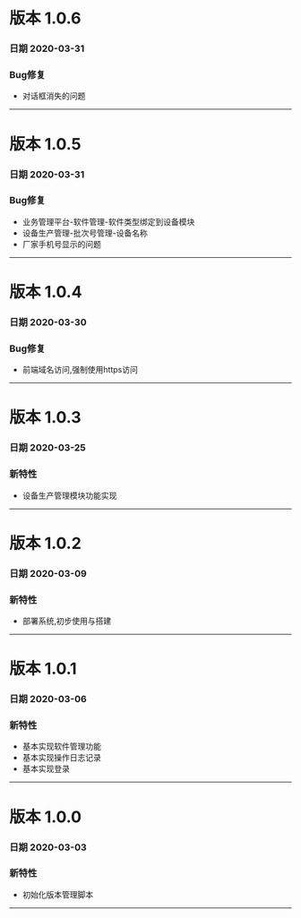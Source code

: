 # 版本 1.0.6
### 日期 2020-03-31
### Bug修复
- 对话框消失的问题

---

# 版本 1.0.5
### 日期 2020-03-31
### Bug修复
- 业务管理平台-软件管理-软件类型绑定到设备模块
- 设备生产管理-批次号管理-设备名称
- 厂家手机号显示的问题

---

# 版本 1.0.4
### 日期 2020-03-30
### Bug修复
- 前端域名访问,强制使用https访问

---

# 版本 1.0.3
### 日期 2020-03-25
### 新特性
- 设备生产管理模块功能实现

---

# 版本 1.0.2
### 日期 2020-03-09
### 新特性
- 部署系统,初步使用与搭建

---

# 版本 1.0.1
### 日期 2020-03-06
### 新特性
- 基本实现软件管理功能
- 基本实现操作日志记录
- 基本实现登录


---

# 版本 1.0.0
### 日期 2020-03-03
### 新特性
- 初始化版本管理脚本


---